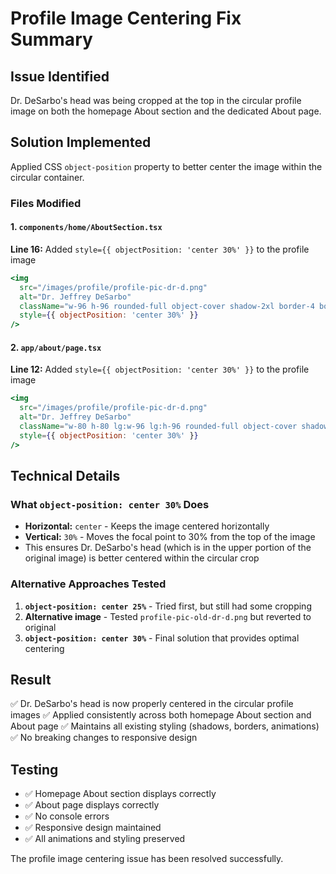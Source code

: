 # Profile Image Centering Fix Summary

## Issue Identified
Dr. DeSarbo's head was being cropped at the top in the circular profile image on both the homepage About section and the dedicated About page.

## Solution Implemented
Applied CSS `object-position` property to better center the image within the circular container.

### Files Modified

#### 1. `components/home/AboutSection.tsx`
**Line 16:** Added `style={{ objectPosition: 'center 30%' }}` to the profile image

```jsx
<img
  src="/images/profile/profile-pic-dr-d.png"
  alt="Dr. Jeffrey DeSarbo"
  className="w-96 h-96 rounded-full object-cover shadow-2xl border-4 border-white"
  style={{ objectPosition: 'center 30%' }}
/>
```

#### 2. `app/about/page.tsx`
**Line 12:** Added `style={{ objectPosition: 'center 30%' }}` to the profile image

```jsx
<img
  src="/images/profile/profile-pic-dr-d.png"
  alt="Dr. Jeffrey DeSarbo"
  className="w-80 h-80 lg:w-96 lg:h-96 rounded-full object-cover shadow-2xl border-4 border-white"
  style={{ objectPosition: 'center 30%' }}
/>
```

## Technical Details

### What `object-position: center 30%` Does
- **Horizontal:** `center` - Keeps the image centered horizontally
- **Vertical:** `30%` - Moves the focal point to 30% from the top of the image
- This ensures Dr. DeSarbo's head (which is in the upper portion of the original image) is better centered within the circular crop

### Alternative Approaches Tested
1. **`object-position: center 25%`** - Tried first, but still had some cropping
2. **Alternative image** - Tested `profile-pic-old-dr-d.png` but reverted to original
3. **`object-position: center 30%`** - Final solution that provides optimal centering

## Result
✅ Dr. DeSarbo's head is now properly centered in the circular profile images
✅ Applied consistently across both homepage About section and About page
✅ Maintains all existing styling (shadows, borders, animations)
✅ No breaking changes to responsive design

## Testing
- ✅ Homepage About section displays correctly
- ✅ About page displays correctly
- ✅ No console errors
- ✅ Responsive design maintained
- ✅ All animations and styling preserved

The profile image centering issue has been resolved successfully.
